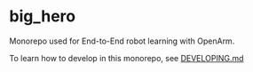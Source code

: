 # big_hero

Monorepo used for End-to-End robot learning with OpenArm.

To learn how to develop in this monorepo, see [DEVELOPING.md](DEVELOPING.md)